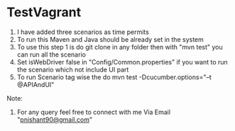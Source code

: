# TestVagrant

1. I have added three scenarios as time permits 
2. To run this Maven and Java should be already set in the system 
3. To use this step 1 is do git clone in any folder then with "mvn test" you can run all the scenario 
4. Set isWebDriver false in "Config/Common.properties"  if you want to run the scenario which not include UI part 
5. To run Scenario tag wise the do mvn test -Dcucumber.options="–t @APIAndUI"

Note: 

1. For any query feel free to connect with me Via Email "pnishant90@gmail.com"
